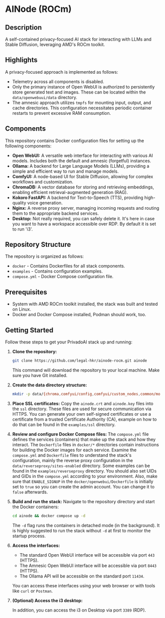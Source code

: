# AINode (ROCm)

## Description

A self-contained privacy-focused AI stack for interacting with LLMs and Stable Diffusion, leveraging AMD's ROCm toolkit.

## Highlights

A privacy-focused approach is implemented as follows:

*   Telemetry across all components is disabled.
*   Only the primary instance of Open WebUI is authorized to persistently store generated text and images. These can be located within the `data/openwebuui/data` directory.
*   The amnesic approach utilizes `tmpfs` for mounting input, output, and cache directories. This configuration necessitates periodic container restarts to prevent excessive RAM consumption.

## Components

This repository contains Docker configuration files for setting up the following components:

*   **Open WebUI:** A versatile web interface for interacting with various AI models. Includes both the default and amnesic (forgetful) instances.
*   **Ollama:** A backend for Large Language Models (LLMs), providing a simple and efficient way to run and manage models.
*   **ComfyUI:** A node-based UI for Stable Diffusion, allowing for complex workflows and customization.
*   **ChromaDB:** A vector database for storing and retrieving embeddings, enabling efficient retrieval-augmented generation (RAG).
*   **Kokoro FastAPI:** A backend for Text-to-Speech (TTS), providing high-quality voice generation.
*   **Nginx:** A reverse proxy server, managing incoming requests and routing them to the appropriate backend services.
*   **Desktop:** Not really required, you can safely delete it. It's here in case you want to have a workspace accessible over RDP. By default it is set to run 'i3'.

## Repository Structure

The repository is organized as follows:

*   `docker` - Contains Dockerfiles for all stack components.
*   `examples` - Contains configuration examples.
*   `compose.yml` - Docker Compose configuration file.

## Prerequisites

*   System with AMD ROCm toolkit installed, the stack was built and tested on Linux.
*   Docker and Docker Compose installed, Podman should work, too.

## Getting Started

Follow these steps to get your PrivadoAI stack up and running:

1.  **Clone the repository:**
    ```bash
    git clone https://github.com/legal-hkr/ainode-rocm.git ainode
    ```
    This command will download the repository to your local machine. Make sure you have Git installed.

2.  **Create the data directory structure:**
    ```bash
    mkdir -p data/{chroma,comfyui/config,comfyui/custom_nodes,common/models,desktop/home,desktop/home_i3,ollama,openwebui/data,reverseproxy/sites_enabled} ssl
    ```

3.  **Place SSL certificates:**
    Copy the `ainode.crt` and `ainode.key` files into the `ssl` directory. These files are used for secure communication via HTTPS. You can generate your own self-signed certificates or use a certificate from a trusted Certificate Authority (CA), example on how to do that can be found in the `examples/ssl` directory.

4.  **Review and configure Docker Compose files:**
    The `compose.yml` file defines the services (containers) that make up the stack and how they interact. The `Dockerfile` files in `docker/*` directories contain instructions for building the Docker images for each service. Examine the `compose.yml` and `Dockerfile` files to understand the stack's configuration, mainly the reverse proxy configuration in the `data/reverseproxy/sites-enabled` directory. Some examples can be found in the `examples/reverseproxy` directory. You should also set UIDs and GIDs in the `compose.yml` according to your environment. Also, make sure that `ENABLE_SIGNUP` in the `docker/openwebui/Dockerfile` is initially set to `true` so you can create the admin account. You can change it to `false` afterwards.

5.  **Build and run the stack:**
    Navigate to the repository directory and start the Docker containers:
    ```bash
    cd ainode && docker compose up -d
    ```
    The `-d` flag runs the containers in detached mode (in the background). It is highly suggested to run the stack without `-d` at first to monitor the startup process.

6.  **Access the interfaces:**
    *   The standard Open WebUI interface will be accessible via port `443` (HTTPS).
    *   The Amnesic Open WebUI interface will be accessible via port `8443` (HTTPS).
    *   The Ollama API will be accessible on the standard port `11434`.

    You can access these interfaces using your web browser or with tools like `curl` or `Postman`.

7.  **(Optional) Access the i3 desktop:**

    In addition, you can access the i3 on Desktop via port `3389` (RDP).
